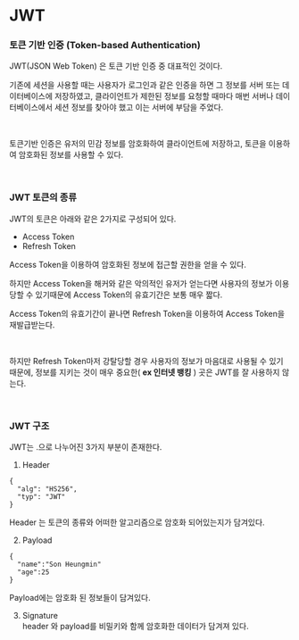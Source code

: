 # JWT

### 토큰 기반 인증 (Token-based Authentication)

JWT(JSON Web Token) 은 토큰 기반 인증 중 대표적인 것이다.
<br>

기존에 세션을 사용할 때는 사용자가 로그인과 같은 인증을 하면 그 정보를 서버 또는 데이터베이스에 저장하였고,
클라이언트가 제한된 정보를 요청할 때마다 매번 서버나 데이터베이스에서 세션 정보를 찾아야 했고 이는 서버에 부담을 주었다.

<br>

토큰기반 인증은 유저의 민감 정보를 암호화하여 클라이언트에 저장하고, 토큰을 이용하여 암호화된 정보를 사용할 수 있다.

<br>

### JWT 토큰의 종류

JWT의 토큰은 아래와 같은 2가지로 구성되어 있다.

* Access Token
* Refresh Token

Access Token을 이용하여 암호화된 정보에 접근할 권한을 얻을 수 있다. <br>

하지만 Access Token을 해커와 같은 악의적인 유저가 얻는다면 사용자의 정보가 이용당할 수 있기때문에 Access Token의 유효기간은 보통 매우 짧다. <br>

Access Token의 유효기간이 끝나면 Refresh Token을 이용하여 Access Token을 재발급받는다.

<br>

하지만 Refresh Token마저 강탈당할 경우 사용자의 정보가 마음대로 사용될 수 있기때문에,
정보를 지키는 것이 매우 중요한( __ex 인터넷 뱅킹__ ) 곳은 JWT를 잘 사용하지 않는다.

<br>

### JWT 구조

JWT는 .으로 나누어진 3가지 부분이 존재한다. <br>

1. Header
```
{
  "alg": "HS256",
  "typ": "JWT"
}
```
Header 는 토큰의 종류와 어떠한 알고리즘으로 암호화 되어있는지가 담겨있다. <br>

2. Payload
```
{
  "name":"Son Heungmin"
  "age":25
}
```
Payload에는 암호화 된 정보들이 담겨있다. <br>

3. Signature <br>
header 와 payload를 비밀키와 함께 암호화한 데이터가 담겨져 있다.



